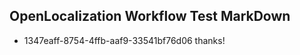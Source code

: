 ## OpenLocalization Workflow Test MarkDown

* 1347eaff-8754-4ffb-aaf9-33541bf76d06 
thanks!



<!--HONumber=Feb16_HO4-->
